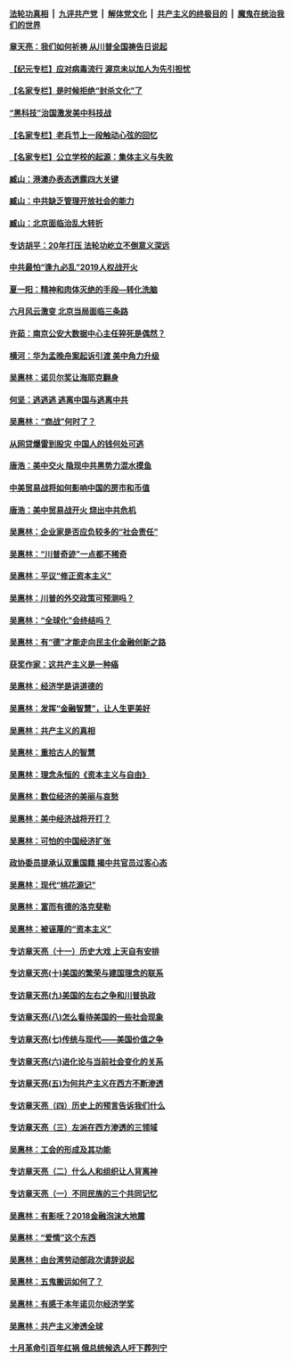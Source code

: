 

####  [法轮功真相](../../../../basic/blob/master/README.md?t=06271402) &nbsp;|&nbsp; [九评共产党](../../../../9ping.md/blob/master/README.md?t=06271402) &nbsp;|&nbsp; [解体党文化](../../../../jtdwh.md/blob/master/README.md?t=06271402)  &nbsp;|&nbsp; [共产主义的终极目的](../../../../gczydzjmd.md/blob/master/README.md?t=06271402) &nbsp;|&nbsp; [魔鬼在统治我们的世界](../../../../mgztzwmdsj.md/blob/master/README.md?t=06271402) 

#### [章天亮：我们如何祈祷 从川普全国祷告日说起](../pages/nsc423/n11944627.md?t=06271402) 

#### [【纪元专栏】应对病毒流行 渥京未以加人为先引担忧](../pages/nsc423/n11875714.md?t=06271402) 

#### [【名家专栏】是时候拒绝“封杀文化”了](../pages/nsc423/n11814093.md?t=06271402) 

#### [“黑科技”治国激发美中科技战](../pages/nsc423/n11638056.md?t=06271402) 

#### [【名家专栏】老兵节上一段触动心弦的回忆](../pages/nsc423/n11646016.md?t=06271402) 

#### [【名家专栏】公立学校的起源：集体主义与失败](../pages/nsc423/n11601833.md?t=06271402) 

#### [臧山：港澳办表态透露四大关键](../pages/nsc423/n11421628.md?t=06271402) 

#### [臧山：中共缺乏管理开放社会的能力](../pages/nsc423/n11407457.md?t=06271402) 

#### [臧山：北京面临治乱大转折](../pages/nsc423/n11406895.md?t=06271402) 

#### [专访胡平：20年打压 法轮功屹立不倒意义深远](../pages/nsc423/n11398800.md?t=06271402) 

#### [中共最怕“逢九必乱”2019人权战开火](../pages/nsc423/n11385248.md?t=06271402) 

#### [夏一阳：精神和肉体灭绝的手段—转化洗脑](../pages/nsc423/n11368250.md?t=06271402) 

#### [六月风云激变 北京当局面临三条路](../pages/nsc423/n11313668.md?t=06271402) 

#### [许茹：南京公安大数据中心主任猝死是偶然？](../pages/nsc423/n11064744.md?t=06271402) 

#### [横河：华为孟晚舟案起诉引渡 美中角力升级](../pages/nsc423/n11027230.md?t=06271402) 

#### [吴惠林：诺贝尔奖让海耶克翻身](../pages/nsc423/n10890049.md?t=06271402) 

#### [何坚：逃逃逃 逃离中国与逃离中共](../pages/nsc423/n10592891.md?t=06271402) 

#### [吴惠林：“商战”何时了？](../pages/nsc423/n10573558.md?t=06271402) 

#### [从网贷爆雷到股灾 中国人的钱何处可逃](../pages/nsc423/n10572800.md?t=06271402) 

#### [唐浩：美中交火 隐现中共黑势力混水摸鱼](../pages/nsc423/n10544040.md?t=06271402) 

#### [中美贸易战将如何影响中国的房市和币值](../pages/nsc423/n10543697.md?t=06271402) 

#### [唐浩：美中贸易战开火 烧出中共危机](../pages/nsc423/n10540126.md?t=06271402) 

#### [吴惠林：企业家是否应负较多的“社会责任”](../pages/nsc423/n10535022.md?t=06271402) 

#### [吴惠林：“川普奇迹”一点都不稀奇](../pages/nsc423/n10512808.md?t=06271402) 

#### [吴惠林：平议“修正资本主义”](../pages/nsc423/n10495724.md?t=06271402) 

#### [吴惠林：川普的外交政策可预测吗？](../pages/nsc423/n10462387.md?t=06271402) 

#### [吴惠林：“全球化”会终结吗？](../pages/nsc423/n10452838.md?t=06271402) 

#### [吴惠林：有“德”才能走向民主化金融创新之路](../pages/nsc423/n10432292.md?t=06271402) 

#### [获奖作家：这共产主义是一种癌](../pages/nsc423/n10431541.md?t=06271402) 

#### [吴惠林：经济学是讲道德的](../pages/nsc423/n10398014.md?t=06271402) 

#### [吴惠林：发挥“金融智慧”，让人生更美好](../pages/nsc423/n10375019.md?t=06271402) 

#### [吴惠林：共产主义的真相](../pages/nsc423/n10351394.md?t=06271402) 

#### [吴惠林：重拾古人的智慧](../pages/nsc423/n10337691.md?t=06271402) 

#### [吴惠林：理念永恒的《资本主义与自由》](../pages/nsc423/n10316274.md?t=06271402) 

#### [吴惠林：数位经济的美丽与哀愁](../pages/nsc423/n10292946.md?t=06271402) 

#### [吴惠林：美中经济战将开打？](../pages/nsc423/n10258825.md?t=06271402) 

#### [吴惠林：可怕的中国经济扩张](../pages/nsc423/n10219147.md?t=06271402) 

#### [政协委员提承认双重国籍 揭中共官员过客心态](../pages/nsc423/n10208809.md?t=06271402) 

#### [吴惠林：现代“桃花源记”](../pages/nsc423/n10185234.md?t=06271402) 

#### [吴惠林：富而有德的洛克斐勒](../pages/nsc423/n10142264.md?t=06271402) 

#### [吴惠林：被诬蔑的“资本主义”](../pages/nsc423/n10124816.md?t=06271402) 

#### [专访章天亮（十一）历史大戏 上天自有安排](../pages/nsc423/n10094905.md?t=06271402) 

#### [专访章天亮(十)美国的繁荣与建国理念的联系](../pages/nsc423/n10094899.md?t=06271402) 

#### [专访章天亮(九)美国的左右之争和川普执政](../pages/nsc423/n10094889.md?t=06271402) 

#### [专访章天亮(八)怎么看待美国的一些社会现象](../pages/nsc423/n10094857.md?t=06271402) 

#### [专访章天亮(七)传统与现代——美国价值之争](../pages/nsc423/n10093140.md?t=06271402) 

#### [专访章天亮(六)进化论与当前社会变化的关系](../pages/nsc423/n10092036.md?t=06271402) 

#### [专访章天亮(五)为何共产主义在西方不断渗透](../pages/nsc423/n10083620.md?t=06271402) 

#### [专访章天亮（四）历史上的预言告诉我们什么](../pages/nsc423/n10083606.md?t=06271402) 

#### [专访章天亮（三）左派在西方渗透的三领域](../pages/nsc423/n10081115.md?t=06271402) 

#### [吴惠林：工会的形成及其功能](../pages/nsc423/n10080633.md?t=06271402) 

#### [专访章天亮（二）什么人和组织让人背离神](../pages/nsc423/n10076637.md?t=06271402) 

#### [专访章天亮（一）不同民族的三个共同记忆](../pages/nsc423/n10074188.md?t=06271402) 

#### [吴惠林：有影呒？2018金融泡沫大地震](../pages/nsc423/n10040534.md?t=06271402) 

#### [吴惠林：“爱情”这个东西](../pages/nsc423/n10019423.md?t=06271402) 

#### [吴惠林：由台湾劳动部政次请辞说起](../pages/nsc423/n9979679.md?t=06271402) 

#### [吴惠林：五鬼搬运如何了？](../pages/nsc423/n9925338.md?t=06271402) 

#### [吴惠林：有感于本年诺贝尔经济学奖](../pages/nsc423/n9871883.md?t=06271402) 

#### [吴惠林：共产主义渗透全球](../pages/nsc423/n9812748.md?t=06271402) 

#### [十月革命引百年红祸 俄总统候选人吁下葬列宁](../pages/nsc423/n9810182.md?t=06271402) 

